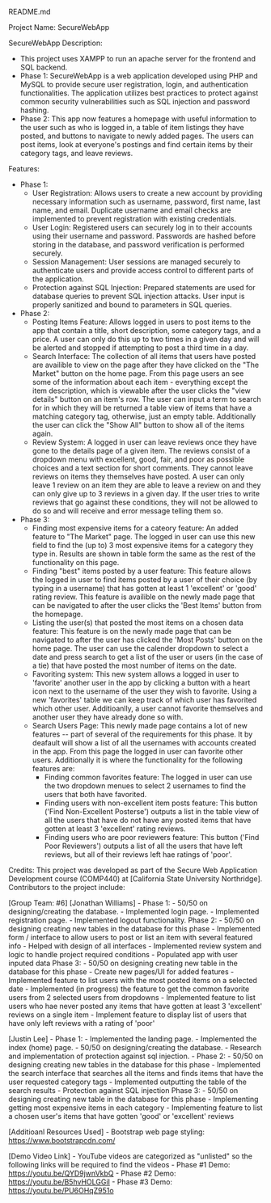 README.md

Project Name: SecureWebApp

SecureWebApp
Description:
- This project uses XAMPP to run an apache server for the frontend and SQL backend.
- Phase 1:
    SecureWebApp is a web application developed using PHP and MySQL to provide secure user registration, login, and authentication functionalities. The application utilizes best practices to protect against common security vulnerabilities such as SQL injection and password hashing.
- Phase 2:
    This app now features a homepage with useful information to the user such as who is logged in, a table of item listings they have posted, and buttons to navigate to newly added pages. The users can post items, look at everyone's postings and find certain items by their category tags, and leave reviews.

Features:
- Phase 1:
    - User Registration: Allows users to create a new account by providing necessary information such as username, password, first name, last name, and email. Duplicate username and email checks are implemented to prevent registration with existing credentials.
    - User Login: Registered users can securely log in to their accounts using their username and password. Passwords are hashed before storing in the database, and password verification is performed securely.
    - Session Management: User sessions are managed securely to authenticate users and provide access control to different parts of the application.
    - Protection against SQL Injection: Prepared statements are used for database queries to prevent SQL injection attacks. User input is properly sanitized and bound to parameters in SQL queries.
- Phase 2:
    - Posting Items Feature: Allows logged in users to post items to the app that contain a title, short description, some category tags, and a price. A user can only do this up to two times in a given day and will be alerted and stopped if attempting to post a third time in a day.
    - Search Interface: The collection of all items that users have posted are availible to view on the page after they have clicked on the "The Market" button on the home page. From this page users an see some of the information about each item - everything except the item description, which is viewable after the user clicks the "view details" button on an item's row. The user can input a term to search for in which they will be returned a table view of items that have a matching category tag, otherwise, just an empty table. Additionally the user can click the "Show All" button to show all of the items again.
    - Review System: A logged in user can leave reviews once they have gone to the details page of a given item. The reviews consist of a dropdown menu with excellent, good, fair, and poor as possible choices and a text section for short comments. They cannot leave reviews on items they themselves have posted. A user can only leave 1 review on an item they are able to leave a review on and they can only give up to 3 reviews in a given day. If the user tries to write reviews that go against these conditions, they will not be allowed to do so and will receive and error message telling them so.
- Phase 3:
    - Finding most expensive items for a cateory feature: An added feature to "The Market" page. The logged in user can use this new field to find the (up to) 3 most expensive items for a category they type in. Results are shown in table form the same as the rest of the functionality on this page.
    - Finding "best" items posted by a user feature: This feature allows the logged in user to find items posted by a user of their choice (by typing in a username) that has gotten at least 1 'excellent' or 'good' rating review. This feature is availible on the newly made page that can be navigated to after the user clicks the 'Best Items' button from the homepage.
    - Listing the user(s) that posted the most items on a chosen data feature: This feature is on the newly made page that can be navigated to after the user has clicked the 'Most Posts' button on the home page. The user can use the calender dropdown to select a date and press search to get a list of the user or users (in the case of a tie) that have posted the most number of items on the date.
    - Favoriting system: This new system allows a logged in user to 'favorite' another user in the app by clicking a button with a heart icon next to the username of the user they wish to favorite. Using a new 'favorites' table we can keep track of which user has favorited which other user. Additioanlly, a user cannot favorite themselves and another user they have already done so with.
    - Search Users Page: This newly made page contains a lot of new features -- part of several of the requirements for this phase. It by deafault will show a list of all the usernames with accounts created in the app. From this page the logged in user can favorite other users. Additionally it is where the functionality for the following features are:
        - Finding common favorites feature: The logged in user can use the two dropdown menues to select 2 usernames to find the users that both have favorited. 
        - Finding users with non-excellent item posts feature: This button ('Find Non-Excellent Posterse') outputs a list in the table view of all the users that have do not have any posted items that have gotten at least 3 'excellent' rating reviews.
        - Finding users who are poor reviewers feature: This button ('Find Poor Reviewers') outputs a list of all the users that have left reviews, but all of their reviews left hae ratings of 'poor'.



Credits:
This project was developed as part of the Secure Web Application Development course (COMP440) at [California State University Northridge]. Contributors to the project include:

[Group Team: #6]
[Jonathan Williams]
    - Phase 1:
        - 50/50 on designing/creating the database.
        - Implemented login page.
        - Implemented registration page.
        - Implemented logout functionality.
    Phase 2:
        - 50/50 on designing creating new tables in the database for this phase
        - Implemented form / interface to allow users to post or list an item with several featured info
        - Helped with design of all interfaces
        - Implemented review system and logic to handle project required conditions
        - Populated app with user inputed data
    Phase 3:
        - 50/50 on designing creating new table in the database for this phase
        - Create new pages/UI for added features
        - Implemented feature to list users with the most posted items on a selected date
        - Implemented (in progress) the feature to get the common favorite users from 2 selected users from dropdowns
        - Implemented feature to list users who hae never posted any items that have gotten at least 3 'excellent' reviews on a single item
        - Implement feature to display list of users that have only left reviews with a rating of 'poor'

[Justin Lee]
    - Phase 1:
        - Implemented the landing page.
        - Implemented the index (home) page.
        - 50/50 on designing/creating the database.
        - Research and implementation of protection against sql injection.
    - Phase 2:
        - 50/50 on designing creating new tables in the database for this phase
        - Implemented the search interface that searches all the items and finds items that have the user requested category tags
            - Implemented outputting the table of the search results
        - Protection against SQL injection
    Phase 3:
        - 50/50 on designing creating new table in the database for this phase
        - Implementing getting most expensive items in each category
        - Implementing feature to list a chosen user's items that have gotten 'good' or 'excellent' reviews

[Additioanl Resources Used]
    - Bootstrap web page styling: https://www.bootstrapcdn.com/ 

[Demo Video Link]
    - YouTube videos are categorized as "unlisted" so the following links will be required to find the videos
    - Phase #1 Demo: https://youtu.be/QYD9jwnVkbQ
    - Phase #2 Demo: https://youtu.be/B5hvHOLGGiI 
    - Phase #3 Demo: https://youtu.be/PU6OHqZ951o 